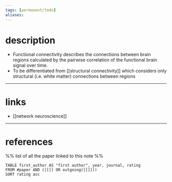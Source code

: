 ```yaml
---
tags: [permanent/todo] 
aliases:
---
```

# description
- Functional connectivity describes the connections between brain regions calculated by the pairwise correlation of the functional brain signal over time. 
- To be differentiated from [[structural connectivity]] which considers only structural (i.e. white matter) connections between regions
---
# links
- [[network neuroscience]]
---
# references
%% list of all the paper linked to this note %%
```dataview
TABLE first_author AS "first author", year, journal, rating 
FROM #paper AND ([[]] OR outgoing([[]]))
SORT rating asc
```
